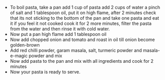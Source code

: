 - To boil pasta, take a pan add 1 cup of pasta add 2 cups of water a pinch of salt and 1 tablespoon oil, put it on high flame, after 2 minutes check that its not sticking to the bottom of the pan and take one pasta and eat it if you feel it not cooked cook it for 2 more minutes, filter the pasta from the water and then rinse it with cold water.
- Now put a pan high flame add 1 tablespoon oil
- Now add chopped onion and tomato and roast in oil till onion become golden-brown
- Add red chilli powder, garam masala, salt, turmeric powder and masala-e-magic powder and mix
- Now add pasta to the pan and mix with all ingredients and cook for 2 minutes
- Now your pasta is ready to serve.